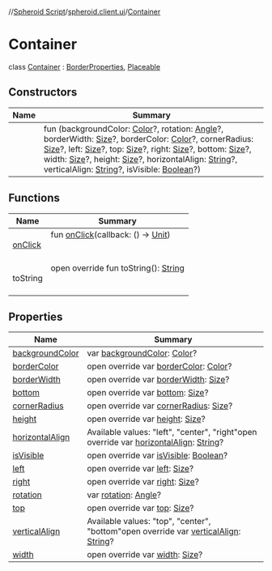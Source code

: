 //[Spheroid Script](../../index.md)/[spheroid.client.ui](../index.md)/[Container](index.md)



# Container  
 class [Container](index.md) : [BorderProperties](../-border-properties/index.md), [Placeable](../-placeable/index.md)   


## Constructors  
  
|  Name|  Summary| 
|---|---|
| [<init>](-init-.md)|  fun [<init>](-init-.md)(backgroundColor: [Color](../-color/index.md)?, rotation: [Angle](../-angle/index.md)?, borderWidth: [Size](../-size/index.md)?, borderColor: [Color](../-color/index.md)?, cornerRadius: [Size](../-size/index.md)?, left: [Size](../-size/index.md)?, top: [Size](../-size/index.md)?, right: [Size](../-size/index.md)?, bottom: [Size](../-size/index.md)?, width: [Size](../-size/index.md)?, height: [Size](../-size/index.md)?, horizontalAlign: [String](../../spheroid/-string/index.md)?, verticalAlign: [String](../../spheroid/-string/index.md)?, isVisible: [Boolean](../../spheroid/-boolean/index.md)?)   <br>


## Functions  
  
|  Name|  Summary| 
|---|---|
| [onClick](on-click.md)| fun [onClick](on-click.md)(callback: () -> [Unit](../../spheroid/-unit/index.md))  <br><br><br>
| toString| open override fun toString(): [String](../../spheroid/-string/index.md)  <br><br><br>


## Properties  
  
|  Name|  Summary| 
|---|---|
| [backgroundColor](index.md#spheroid.client.ui/Container/backgroundColor/#/PointingToDeclaration/)|  var [backgroundColor](index.md#spheroid.client.ui/Container/backgroundColor/#/PointingToDeclaration/): [Color](../-color/index.md)?   <br>
| [borderColor](index.md#spheroid.client.ui/Container/borderColor/#/PointingToDeclaration/)|  open override var [borderColor](index.md#spheroid.client.ui/Container/borderColor/#/PointingToDeclaration/): [Color](../-color/index.md)?   <br>
| [borderWidth](index.md#spheroid.client.ui/Container/borderWidth/#/PointingToDeclaration/)|  open override var [borderWidth](index.md#spheroid.client.ui/Container/borderWidth/#/PointingToDeclaration/): [Size](../-size/index.md)?   <br>
| [bottom](index.md#spheroid.client.ui/Container/bottom/#/PointingToDeclaration/)|  open override var [bottom](index.md#spheroid.client.ui/Container/bottom/#/PointingToDeclaration/): [Size](../-size/index.md)?   <br>
| [cornerRadius](index.md#spheroid.client.ui/Container/cornerRadius/#/PointingToDeclaration/)|  open override var [cornerRadius](index.md#spheroid.client.ui/Container/cornerRadius/#/PointingToDeclaration/): [Size](../-size/index.md)?   <br>
| [height](index.md#spheroid.client.ui/Container/height/#/PointingToDeclaration/)|  open override var [height](index.md#spheroid.client.ui/Container/height/#/PointingToDeclaration/): [Size](../-size/index.md)?   <br>
| [horizontalAlign](index.md#spheroid.client.ui/Container/horizontalAlign/#/PointingToDeclaration/)|  Available values: "left", "center", "right"open override var [horizontalAlign](index.md#spheroid.client.ui/Container/horizontalAlign/#/PointingToDeclaration/): [String](../../spheroid/-string/index.md)?   <br>
| [isVisible](index.md#spheroid.client.ui/Container/isVisible/#/PointingToDeclaration/)|  open override var [isVisible](index.md#spheroid.client.ui/Container/isVisible/#/PointingToDeclaration/): [Boolean](../../spheroid/-boolean/index.md)?   <br>
| [left](index.md#spheroid.client.ui/Container/left/#/PointingToDeclaration/)|  open override var [left](index.md#spheroid.client.ui/Container/left/#/PointingToDeclaration/): [Size](../-size/index.md)?   <br>
| [right](index.md#spheroid.client.ui/Container/right/#/PointingToDeclaration/)|  open override var [right](index.md#spheroid.client.ui/Container/right/#/PointingToDeclaration/): [Size](../-size/index.md)?   <br>
| [rotation](index.md#spheroid.client.ui/Container/rotation/#/PointingToDeclaration/)|  var [rotation](index.md#spheroid.client.ui/Container/rotation/#/PointingToDeclaration/): [Angle](../-angle/index.md)?   <br>
| [top](index.md#spheroid.client.ui/Container/top/#/PointingToDeclaration/)|  open override var [top](index.md#spheroid.client.ui/Container/top/#/PointingToDeclaration/): [Size](../-size/index.md)?   <br>
| [verticalAlign](index.md#spheroid.client.ui/Container/verticalAlign/#/PointingToDeclaration/)|  Available values: "top", "center", "bottom"open override var [verticalAlign](index.md#spheroid.client.ui/Container/verticalAlign/#/PointingToDeclaration/): [String](../../spheroid/-string/index.md)?   <br>
| [width](index.md#spheroid.client.ui/Container/width/#/PointingToDeclaration/)|  open override var [width](index.md#spheroid.client.ui/Container/width/#/PointingToDeclaration/): [Size](../-size/index.md)?   <br>

